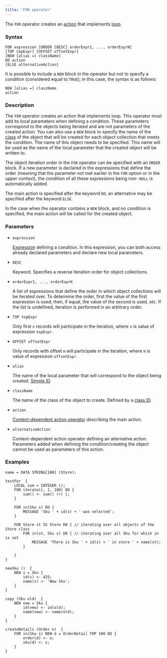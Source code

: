 ```yaml
---
title: 'FOR operator'
---
```


The `FOR` operator creates an [action](Actions.md) that implements [loop](Loop_FOR.md).

### Syntax

```
FOR expression [ORDER [DESC] orderExpr1, ..., orderExprN]
[TOP topExpr] [OFFSET offsetExpr]
[NEW [alias =] className]
DO action
[ELSE alternativeAction]
```

It is possible to include a `NEW` block in the operator but not to specify a condition (considered equal to `TRUE`); in this case, the syntax is as follows:

```
NEW [alias =] className
action
```

### Description

The `FOR` operator creates an action that implements loop. This operator must add its local parameters when defining a condition. These parameters correspond to the objects being iterated and are not parameters of the created action. You can also use a `NEW` block to specify the name of the [class](Classes.md) of the object that will be created for each object collection that meets the condition. The name of this object needs to be specified. This name will be used as the name of the local parameter that the created object will be written to.

The object iteration order in the `FOR` operator can be specified with an `ORDER` block. If a new parameter is declared in the expressions that define the order (meaning that the parameter not met earlier in the `FOR` option or in the upper context), the condition of all these expressions being non- `NULL` is automatically added.

The main action is specified after the keyword `DO`; an alternative may be specified after the keyword `ELSE`.

In the case when the operator contains a `NEW` block, and no condition is specified, the main action will be called for the created object.

### Parameters

- `expression`

    [Expression](Expression.md) defining a condition. In this expression, you can both access already declared parameters and declare new local parameters.

- `DESC`

    Keyword. Specifies a reverse iteration order for object collections. 

- `orderExpr1, ..., orderExprK`

    A list of expressions that define the order in which object collections will be iterated over. To determine the order, first the value of the first expression is used; then, if equal, the value of the second is used, etc. If the list is undefined, iteration is performed in an arbitrary order.

- `TOP topExpr`

  Only first `n` records will participate in the iteration, where `n` is value of expression `topExpr`.

- `OFFSET offsetExpr`

  Only records with offset `m` will participate in the iteration, where `m` is value of expression `offsetExpr`.

- `alias`

    The name of the local parameter that will correspond to the object being created. [Simple ID](IDs.md#id).

- `className`

    The name of the class of the object to create. Defined by a [class ID](IDs.md#classid).

- `action`

    [Context-dependent action operator](Action_operators.md#contextdependent) describing the main action.

- `alternativeAction`

    Context-dependent action operator defining an alternative action. Parameters added when defining the condition/creating the object cannot be used as parameters of this action.

### Examples

```lsf
name = DATA STRING[100] (Store);

testFor  {
    LOCAL sum = INTEGER ();
    FOR iterate(i, 1, 100) DO {
        sum() <- sum() (+) i;
    }

    FOR in(Sku s) DO {
        MESSAGE 'Sku ' + id(s) + ' was selected';
    }

    FOR Store st IS Store DO { // iterating over all objects of the Store class
        FOR in(st, Sku s) DO { // iterating over all Sku for which in is set
            MESSAGE 'There is Sku ' + id(s) + ' in store ' + name(st);
        }

    }
}

newSku ()  {
    NEW s = Sku {
        id(s) <- 425;
        name(s) <- 'New Sku';
    }
}

copy (Sku old)  {
    NEW new = Sku {
        id(new) <- id(old);
        name(new) <- name(old);
    }
}

createDetails (Order o)  {
    FOR in(Sku s) NEW d = OrderDetail TOP 100 DO {
        order(d) <- o;
        sku(d) <- s;
    }
}
```
